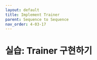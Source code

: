 ```yaml
---
layout: default
title: Implement Trainer
parent: Sequence to Sequence
nav_order: 4-03-17
---
```


# 실습: Trainer 구현하기

